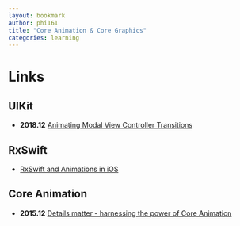 ```yaml
---
layout: bookmark
author: phi161
title: "Core Animation & Core Graphics"
categories: learning
---
```


# Links

## UIKit

* **2018.12** [Animating Modal View Controller Transitions](http://fullytyped.com/2018/12/12/custom-modal-animations/)


## RxSwift

* [RxSwift and Animations in iOS](https://www.toptal.com/ios/rxswift-animations-ios)


## Core Animation

* **2015.12** [Details matter - harnessing the power of Core Animation](http://merowing.info/2015/12/details-matter---harnessing-the-power-of-coreanimation/)
